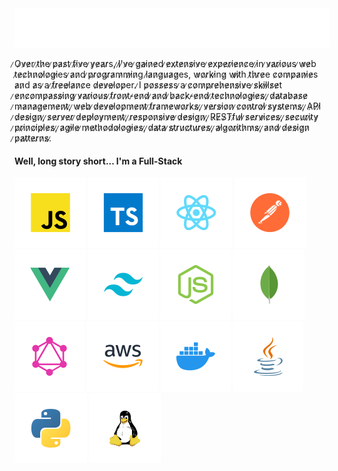 <div align="center">
  <img src="shovan.svg" alt="Shovan Das" />
</div>

̷O̷v̷e̷r ̷t̷h̷e ̷p̷a̷s̷t ̷f̷i̷v̷e ̷y̷e̷a̷r̷s, ̷I̷'̷v̷e ̷g̷a̷i̷n̷e̷d ̷e̷x̷t̷e̷n̷s̷i̷v̷e ̷e̷x̷p̷e̷r̷i̷e̷n̷c̷e ̷i̷n ̷v̷a̷r̷i̷o̷u̷s ̷w̷e̷b t̷e̷c̷h̷n̷o̷l̷o̷g̷i̷es ̷a̷n̷d ̷p̷r̷o̷g̷r̷a̷m̷m̷i̷n̷g l̷a̷n̷g̷u̷a̷g̷es, w̷o̷r̷k̷i̷ng̷ w̷i̷t̷h t̷h̷r̷e̷e c̷o̷m̷p̷a̷n̷i̷e̷s a̷n̷d a̷s ̷a ̷f̷r̷e̷e̷l̷a̷n̷c̷e d̷e̷v̷e̷l̷o̷p̷er.
̷I p̷o̷s̷s̷e̷s̷s ̷a ̷c̷o̷m̷p̷r̷e̷h̷e̷n̷s̷i̷v̷e ̷s̷k̷i̷l̷l̷s̷e̷t ̷e̷n̷c̷o̷m̷p̷a̷s̷s̷i̷n̷g̷ ̷v̷a̷r̷i̷o̷u̷s̷ ̷f̷r̷o̷n̷t̷-̷e̷n̷d̷ ̷a̷n̷d̷ ̷b̷a̷c̷k̷-̷e̷n̷d̷ ̷t̷e̷c̷h̷n̷o̷l̷o̷g̷i̷e̷s̷,̷ ̷d̷a̷t̷a̷b̷a̷s̷e̷ ̷m̷a̷n̷a̷g̷e̷m̷e̷n̷t̷,̷ ̷w̷e̷b̷ ̷d̷e̷v̷e̷l̷o̷p̷m̷e̷n̷t̷ ̷f̷r̷a̷m̷e̷w̷o̷r̷k̷s̷,̷ ̷v̷e̷r̷s̷i̷o̷n̷ ̷c̷o̷n̷t̷r̷o̷l̷ ̷s̷y̷s̷t̷e̷m̷s̷,̷ ̷A̷P̷I̷ ̷d̷e̷s̷i̷g̷n̷,̷ ̷s̷e̷r̷v̷e̷r̷ ̷d̷e̷p̷l̷o̷y̷m̷e̷n̷t̷,̷ ̷r̷e̷s̷p̷o̷n̷s̷i̷v̷e̷ ̷d̷e̷s̷i̷g̷n̷,̷ ̷R̷E̷S̷T̷f̷u̷l̷ ̷s̷e̷r̷v̷i̷c̷e̷s̷,̷ ̷s̷e̷c̷u̷r̷i̷t̷y̷ ̷p̷r̷i̷n̷c̷i̷p̷l̷e̷s̷,̷ ̷a̷g̷i̷l̷e̷ ̷m̷e̷t̷h̷o̷d̷o̷l̷o̷g̷i̷e̷s̷,̷ ̷d̷a̷t̷a̷ ̷s̷t̷r̷u̷c̷t̷u̷r̷e̷s̷,̷ ̷a̷l̷g̷o̷r̷i̷t̷h̷m̷s̷,̷ ̷a̷n̷d̷ ̷d̷e̷s̷i̷g̷n̷ ̷p̷a̷t̷t̷e̷r̷n̷s̷.̷

#### Well, long story short... I'm a Full-Stack
<p align="left">
  <img src="tech/js.svg" alt="javascript" />
  <img src="tech/ts.svg" alt="typescript" />
  <img src="tech/react.svg" alt="reactjs" />
  <img src="tech/postman.svg" alt="postman" />
  <img src="tech/vuejs.svg" alt="vuejs" />
  <img src="tech/tailwind.svg" alt="tailwind" />
  <img src="tech/nodejs.svg" alt="nodejs" />
  <img src="tech/mongodb.svg" alt="mongodb" />
  <img src="tech/graphql.svg" alt="graphql" />
  <img src="tech/aws.svg" alt="aws" />
  <img src="tech/docker.svg" alt="docker" />
  <img src="tech/java.svg" alt="java" />
  <img src="tech/python.svg" alt="python" />
  <img src="tech/linux.svg" alt="linux" />
</p>


































































































































































































































































































































































































































































































































































































































































































































































































































































































































































































































































































































































































































































































































































































































































































































































































































































































































































































































































































































































































































































































































































































































































































































































































































































































































































































































































































































































































































































































































































































































































































































































































































































































































































































































































































































































































































































































































































































































































































































































































































































































































































































































































































































































































































































































































































































































































































































































































































































































































































































































































































































































































































































































































































































































































































































































































































































































































































































































































































































































































































































































































































































































































































































































































































































































































































































































































































































































































































































































































































































































































































































































































































































































































































































































































































































































































































































































































































































































































































































































































































































































































































































































































































































































































































































































































































































































































































































































































































































































































































































































































































































































































































































































































































































































































































































































































































































































































































































































































































































































































































































































































































































































































































































































































































































































































































































































































































































































































































































































































































































































































































































































































































































































































































































































































































































































































































































































































































































































































































































































































































































































































































































































































































































































































































































































































































































































































































































































































































































































































































































































































































































































































































































































































































































































































































































































































































































































































































































































































































































































































































































































































































































































































































































































































































































































































































































































































































































































































































































































































































































































































































































































































































































































































































































































































































































































































































































































































































































































































































































































































































































































































































































































































































































































































































































































































































































































































































































































































































































































































































































































































































































































































































































































































































































































































































































































































































































































































































































































































































































































































































































































































































































































































































































































































































































































































































































































































































































































































































































































































































































































































































































































































































































































































































































































































































































































































































































































































































































































































































































































































































































































































































































































































































































































































































































































































































































































































































































































































































































































































































































































































































































































































































































































































































































































































































































































































































































































































































































































































































































































































































































































































































































































































































































































































































































































































































































































































































































































































































































































































































































































































































































































































































































































































































































































































































































































































































































































































































































































































































































































































































































































































































































































































































































































































































































































































































































































































































































































































































































































































































































































































































































































































































































































































































































































































































































































































































































































































































































































































































































































































































































































































































































































































































































































































































































































































































































































































































































































































































































































































































































































































































































































































































































































































































































































































































































































































































































































































































































































































































































































































































































































































































































































































































































































































































































































































































































































































































































































































































































































































































































































































































































































































































































































































































































































































































































































































































































































































































































































































































































































<!-- Author: Shovan Kumar Das - github.com/shovoncse -->
